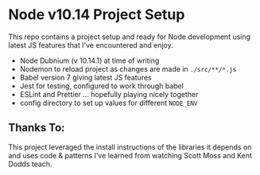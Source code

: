 # Node v10.14 Project Setup

This repo contains a project setup and ready for Node development using latest JS features that I've encountered and enjoy.

- Node Dubnium (v 10.14.1) at time of writing
- Nodemon to reload project as changes are made in `./src/**/*.js`
- Babel version 7 giving latest JS features
- Jest for testing, configured to work through babel
- ESLint and Prettier ... hopefully playing nicely together
- config directory to set up values for different `NODE_ENV`

## Thanks To:

This project leveraged the install instructions of the libraries it depends on and uses code & patterns I've learned from watching Scott Moss and Kent Dodds teach.
